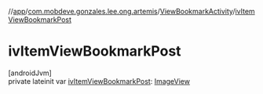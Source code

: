 //[app](../../../index.md)/[com.mobdeve.gonzales.lee.ong.artemis](../index.md)/[ViewBookmarkActivity](index.md)/[ivItemViewBookmarkPost](iv-item-view-bookmark-post.md)

# ivItemViewBookmarkPost

[androidJvm]\
private lateinit var [ivItemViewBookmarkPost](iv-item-view-bookmark-post.md): [ImageView](https://developer.android.com/reference/kotlin/android/widget/ImageView.html)

